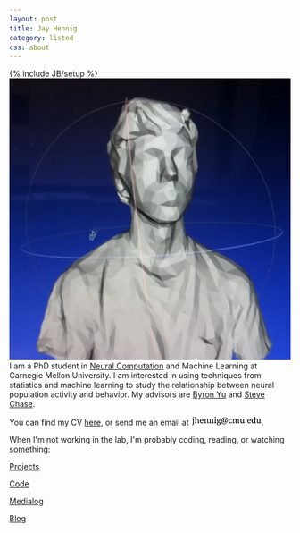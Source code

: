 ```yaml
---
layout: post
title: Jay Hennig
category: listed
css: about
---
```

{% include JB/setup %}
<br>
<img id="profile" src="assets/images/self.png" style=""/>
I am a PhD student in [Neural Computation](http://www.cnbc.cmu.edu/pnc) and Machine Learning at Carnegie Mellon University. I am interested in using techniques from statistics and machine learning to study the relationship between neural population activity and behavior. My advisors are [Byron Yu](https://users.ece.cmu.edu/~byronyu/) and [Steve Chase](http://www.cnbc.cmu.edu/~schase/index.php).

You can find my CV [here](/assets/pdf/JayHennig-CV.pdf), or send me an email at <img src="/assets/images/email.png" style="width: 25%;"/>.

When I'm not working in the lab, I'm probably coding, reading, or watching something:

<div id="contact-buttons">
<a href="/" class="button green">Projects</a>

<a href="https://github.com/{{ site.author.github }}" class="button green">Code</a>

<a href="/medialog" class="button green">Medialog</a>

<a href="/blog" class="button green">Blog</a>

</div>
